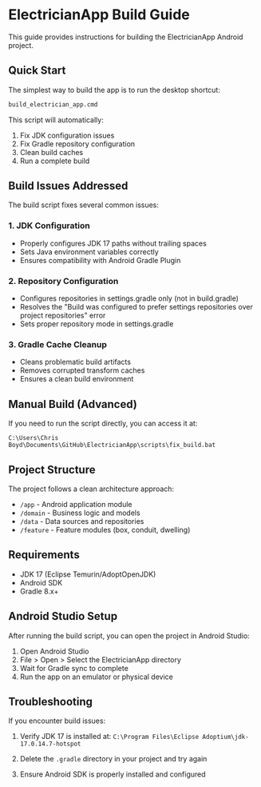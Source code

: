 # ElectricianApp Build Guide

This guide provides instructions for building the ElectricianApp Android project.

## Quick Start

The simplest way to build the app is to run the desktop shortcut:

```cmd
build_electrician_app.cmd
```

This script will automatically:
1. Fix JDK configuration issues
2. Fix Gradle repository configuration 
3. Clean build caches
4. Run a complete build

## Build Issues Addressed

The build script fixes several common issues:

### 1. JDK Configuration

- Properly configures JDK 17 paths without trailing spaces
- Sets Java environment variables correctly
- Ensures compatibility with Android Gradle Plugin

### 2. Repository Configuration

- Configures repositories in settings.gradle only (not in build.gradle)
- Resolves the "Build was configured to prefer settings repositories over project repositories" error
- Sets proper repository mode in settings.gradle

### 3. Gradle Cache Cleanup

- Cleans problematic build artifacts
- Removes corrupted transform caches
- Ensures a clean build environment

## Manual Build (Advanced)

If you need to run the script directly, you can access it at:

```
C:\Users\Chris Boyd\Documents\GitHub\ElectricianApp\scripts\fix_build.bat
```

## Project Structure

The project follows a clean architecture approach:

- `/app` - Android application module
- `/domain` - Business logic and models
- `/data` - Data sources and repositories
- `/feature` - Feature modules (box, conduit, dwelling)

## Requirements

- JDK 17 (Eclipse Temurin/AdoptOpenJDK)
- Android SDK
- Gradle 8.x+

## Android Studio Setup

After running the build script, you can open the project in Android Studio:

1. Open Android Studio
2. File > Open > Select the ElectricianApp directory
3. Wait for Gradle sync to complete
4. Run the app on an emulator or physical device

## Troubleshooting

If you encounter build issues:

1. Verify JDK 17 is installed at:
   `C:\Program Files\Eclipse Adoptium\jdk-17.0.14.7-hotspot`

2. Delete the `.gradle` directory in your project and try again

3. Ensure Android SDK is properly installed and configured
